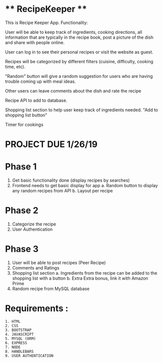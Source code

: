 # ** RecipeKeeper **
This is Recipe Keeper App. 
Functionality:

User will be able to keep track of ingredients, cooking directions, all information that are typically in the recipe book, post a picture of the dish and share with people online.

User can log in to see their personal recipes or visit the website as guest.

Recipes will be categorized by different filters (cuisine, difficulty, cooking time, etc).

"Random" button will give a random suggestion for users who are having trouble coming up with meal ideas.

Other users can leave comments about the dish and rate the recipe

Recipe API to add to database.

Shopping list section to help user keep track of ingredients needed. "Add to shopping list button"

Timer for cookings

# PROJECT DUE 1/26/19
# Phase 1
1. Get basic functionality done (display recipes by searches)
2. Frontend needs to get basic display for app
    a. Random button to display any random recipes from API
    b. Layout per recipe 

# Phase 2 
1. Categorize the recipe
2. User Authentication

# Phase 3 
1. User will be able to post recipes (Peer Recipe)
2. Comments and Ratings
3. Shopping list section
    a. Ingredients from the recipe can be added to the shopping list with a button
    b. Extra Extra bonus, link it with Amazon Prime
4. Random recipe from MySQL database

# Requirements :
	1. HTML
	2. CSS
	3. BOOTSTRAP
	4. JAVASCRIPT
	5. MYSQL (ORM)
	6. EXPRESS
	7. NODE
	8. HANDLEBARS
	9. USER AUTHENTICATION
